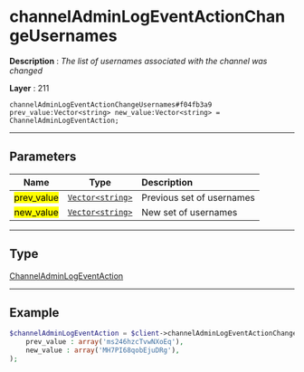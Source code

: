 # channelAdminLogEventActionChangeUsernames

**Description** : *The list of usernames associated with the channel was changed*

**Layer** : 211

```tl
channelAdminLogEventActionChangeUsernames#f04fb3a9 prev_value:Vector<string> new_value:Vector<string> = ChannelAdminLogEventAction;
```

---

## Parameters

| Name | Type | Description |
| :---: | :---: | :--- |
| <mark>prev_value</mark> | [`Vector<string>`](type/string) | Previous set of usernames |
| <mark>new_value</mark> | [`Vector<string>`](type/string) | New set of usernames |

---

## Type

[ChannelAdminLogEventAction](type/ChannelAdminLogEventAction)

---

## Example

```php
$channelAdminLogEventAction = $client->channelAdminLogEventActionChangeUsernames(
	prev_value : array('ms246hzcTvwNXoEq'),
	new_value : array('MH7PI68qobEjuDRg'),
);
```